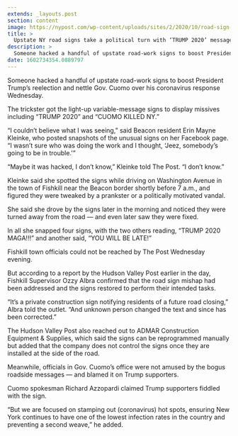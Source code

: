 ```yaml
--- 
extends: _layouts.post 
section: content 
image: https://nypost.com/wp-content/uploads/sites/2/2020/10/road-sign-hacked-1.jpg?quality=90&strip=all&w=1200 
title: > 
  Upstate NY road signs take a political turn with ‘TRUMP 2020’ message 
description: > 
  Someone hacked a handful of upstate road-work signs to boost President Trump’s reelection and nettle Gov.In all she snapped four signs, with the two others reading, “TRUMP 2020 MAGA!!!” and another said, “YOU WILL BE LATE!”Fishkill town officials could not be reached by The Post Wednesday evening.But according to a report by the Hudson Valley Post earlier in the day, Fishkill Supervisor Ozzy Albra confirmed that the road sign mishap had been addressed and the signs restored to perform their intended tasks.“It’s a private construction sign notifying residents of a future road closing,” Albra told the outlet. 
date: 1602734354.0889797 
--- 
```

Someone hacked a handful of upstate road-work signs to boost President Trump’s reelection and nettle Gov. Cuomo over his coronavirus response Wednesday.

The trickster got the light-up variable-message signs to display missives including “TRUMP 2020” and “CUOMO KILLED NY.”

“I couldn’t believe what I was seeing,” said Beacon resident Erin Mayne Kleinke, who posted snapshots of the unusual signs on her Facebook page. “I wasn’t sure who was doing the work and I thought, ‘Jeez, somebody’s going to be in trouble.'”

“Maybe it was hacked, I don’t know,” Kleinke told The Post. “I don’t know.”

Kleinke said she spotted the signs while driving on Washington Avenue in the town of Fishkill near the Beacon border shortly before 7 a.m., and figured they were tweaked by a prankster or a politically motivated vandal.

She said she drove by the signs later in the morning and noticed they were turned away from the road — and even later saw they were fixed.

In all she snapped four signs, with the two others reading, “TRUMP 2020 MAGA!!!” and another said, “YOU WILL BE LATE!”

Fishkill town officials could not be reached by The Post Wednesday evening.

But according to a report by the Hudson Valley Post earlier in the day, Fishkill Supervisor Ozzy Albra confirmed that the road sign mishap had been addressed and the signs restored to perform their intended tasks.

“It’s a private construction sign notifying residents of a future road closing,” Albra told the outlet. “And unknown person changed the text and since has been corrected.”

The Hudson Valley Post also reached out to ADMAR Construction Equipment & Supplies, which said the signs can be reprogrammed manually but added that the company does not control the signs once they are installed at the side of the road.

Meanwhile, officials in Gov. Cuomo’s office were not amused by the bogus roadside messages — and blamed it on Trump supporters.

Cuomo spokesman Richard Azzopardi claimed Trump supporters fiddled with the sign.

“But we are focused on stamping out (coronavirus) hot spots, ensuring New York continues to have one of the lowest infection rates in the country and preventing a second weave,” he added.